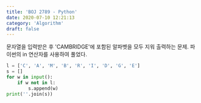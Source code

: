 ```yaml
---
title: 'BOJ 2789 - Python'
date: 2020-07-10 12:21:13
category: 'Algorithm'
draft: false
---
```

문자열을 입력받은 후 'CAMBRIDGE'에 포함된 알파벳을 모두 지워 출력하는 문제. 파이썬의 in 연산자를 사용하여 풀었다.
```python
l = ['C', 'A', 'M', 'B', 'R', 'I', 'D', 'G', 'E']
s = []
for w in input():
    if w not in l:
        s.append(w)
print(''.join(s))

```
